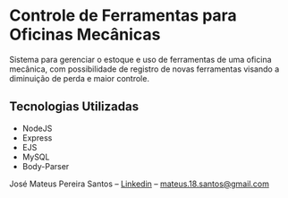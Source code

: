 # Controle de Ferramentas para Oficinas Mecânicas
Sistema para gerenciar o estoque e uso de ferramentas de uma oficina mecânica, com possibilidade de registro de novas ferramentas visando a diminuição de perda e maior controle.

## Tecnologias Utilizadas
* NodeJS
* Express
* EJS
* MySQL
* Body-Parser

José Mateus Pereira Santos – [Linkedin](https://www.linkedin.com/in/josé-mateus-937560106/) – mateus.18.santos@gmail.com
